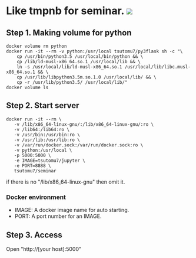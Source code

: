 Like tmpnb for seminar.  [![](https://badge.imagelayers.io/tsutomu7/seminar:latest.svg)](https://imagelayers.io/?images=tsutomu7/seminar:latest)
========

## Step 1. Making volume for python

```bash:bash
docker volume rm python
docker run -it --rm -v python:/usr/local tsutomu7/py3flask sh -c "\
    cp /usr/bin/python3.5 /usr/local/bin/python && \
    cp /lib/ld-musl-x86_64.so.1 /usr/local/lib && \
    ln -s /usr/local/lib/ld-musl-x86_64.so.1 /usr/local/lib/libc.musl-x86_64.so.1 && \
    cp /usr/lib/libpython3.5m.so.1.0 /usr/local/lib/ && \
    cp -r /usr/lib/python3.5/ /usr/local/lib/"
docker volume ls
```

## Step 2. Start server

```bash:bash
docker run -it --rm \
   -v /lib/x86_64-linux-gnu/:/lib/x86_64-linux-gnu/:ro \
   -v /lib64:/lib64:ro \
   -v /usr/bin:/usr/bin:ro \
   -v /usr/lib:/usr/lib:ro \
   -v /var/run/docker.sock:/var/run/docker.sock:ro \
   -v python:/usr/local \
   -p 5000:5000 \
   -e IMAGE=tsutomu7/jupyter \
   -e PORT=8888 \
   tsutomu7/seminar
```

if there is no "/lib/x86_64-linux-gnu" then omit it.

### Docker environment
- IMAGE: A docker image name for auto starting.
- PORT: A port number for an IMAGE.

## Step 3. Access
Open "http://[your host]:5000"
